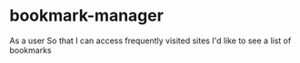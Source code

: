 # bookmark-manager
As a user
So that I can access frequently visited sites
I'd like to see a list of bookmarks
